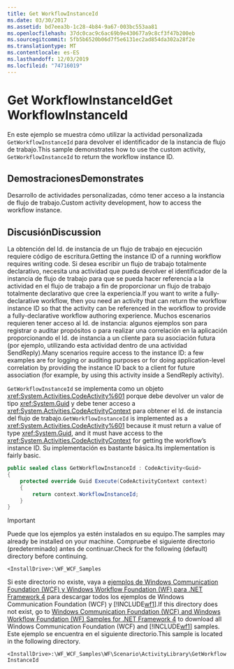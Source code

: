 ```yaml
---
title: Get WorkflowInstanceId
ms.date: 03/30/2017
ms.assetid: bd7eea3b-1c28-4b84-9a67-003bc553aa81
ms.openlocfilehash: 37dc0cac9c6ac69b9e430677a9c8cf3f47b200eb
ms.sourcegitcommit: 5fb5b6520b06d7f5e6131ec2ad854da302a28f2e
ms.translationtype: MT
ms.contentlocale: es-ES
ms.lasthandoff: 12/03/2019
ms.locfileid: "74716019"
---
```

# <a name="get-workflowinstanceid"></a><span data-ttu-id="e863a-102">Get WorkflowInstanceId</span><span class="sxs-lookup"><span data-stu-id="e863a-102">Get WorkflowInstanceId</span></span>
<span data-ttu-id="e863a-103">En este ejemplo se muestra cómo utilizar la actividad personalizada `GetWorkflowInstanceId` para devolver el identificador de la instancia de flujo de trabajo.</span><span class="sxs-lookup"><span data-stu-id="e863a-103">This sample demonstrates how to use the custom activity, `GetWorkflowInstanceId` to return the workflow instance ID.</span></span>  
  
## <a name="demonstrates"></a><span data-ttu-id="e863a-104">Demostraciones</span><span class="sxs-lookup"><span data-stu-id="e863a-104">Demonstrates</span></span>  
 <span data-ttu-id="e863a-105">Desarrollo de actividades personalizadas, cómo tener acceso a la instancia de flujo de trabajo.</span><span class="sxs-lookup"><span data-stu-id="e863a-105">Custom activity development, how to access the workflow instance.</span></span>  
  
## <a name="discussion"></a><span data-ttu-id="e863a-106">Discusión</span><span class="sxs-lookup"><span data-stu-id="e863a-106">Discussion</span></span>  
 <span data-ttu-id="e863a-107">La obtención del Id. de instancia de un flujo de trabajo en ejecución requiere código de escritura.</span><span class="sxs-lookup"><span data-stu-id="e863a-107">Getting the instance ID of a running workflow requires writing code.</span></span> <span data-ttu-id="e863a-108">Si desea escribir un flujo de trabajo totalmente declarativo, necesita una actividad que pueda devolver el identificador de la instancia de flujo de trabajo para que se pueda hacer referencia a la actividad en el flujo de trabajo a fin de proporcionar un flujo de trabajo totalmente declarativo que cree la experiencia.</span><span class="sxs-lookup"><span data-stu-id="e863a-108">If you want to write a fully-declarative workflow, then you need an activity that can return the workflow instance ID so that the activity can be referenced in the workflow to provide a fully-declarative workflow authoring experience.</span></span> <span data-ttu-id="e863a-109">Muchos escenarios requieren tener acceso al Id. de instancia: algunos ejemplos son para registrar o auditar propósitos o para realizar una correlación en la aplicación proporcionando el Id. de instancia a un cliente para su asociación futura (por ejemplo, utilizando esta actividad dentro de una actividad SendReply).</span><span class="sxs-lookup"><span data-stu-id="e863a-109">Many scenarios require access to the instance ID: a few examples are for logging or auditing purposes or for doing application-level correlation by providing the instance ID back to a client for future association (for example, by using this activity inside a SendReply activity).</span></span>  
  
 <span data-ttu-id="e863a-110">`GetWorkflowInstanceId` se implementa como un objeto <xref:System.Activities.CodeActivity%601> porque debe devolver un valor de tipo <xref:System.Guid> y debe tener acceso a <xref:System.Activities.CodeActivityContext> para obtener el Id. de instancia del flujo de trabajo.</span><span class="sxs-lookup"><span data-stu-id="e863a-110">`GetWorkflowInstanceId` is implemented as a <xref:System.Activities.CodeActivity%601> because it must return a value of type <xref:System.Guid>, and it must have access to the <xref:System.Activities.CodeActivityContext> for getting the workflow’s instance ID.</span></span> <span data-ttu-id="e863a-111">Su implementación es bastante básica.</span><span class="sxs-lookup"><span data-stu-id="e863a-111">Its implementation is fairly basic.</span></span>  
  
```csharp  
public sealed class GetWorkflowInstanceId : CodeActivity<Guid>  
{  
    protected override Guid Execute(CodeActivityContext context)  
    {  
        return context.WorkflowInstanceId;  
    }  
}
```  
  
> [!IMPORTANT]
> <span data-ttu-id="e863a-112">Puede que los ejemplos ya estén instalados en su equipo.</span><span class="sxs-lookup"><span data-stu-id="e863a-112">The samples may already be installed on your machine.</span></span> <span data-ttu-id="e863a-113">Compruebe el siguiente directorio (predeterminado) antes de continuar.</span><span class="sxs-lookup"><span data-stu-id="e863a-113">Check for the following (default) directory before continuing.</span></span>  
>   
> `<InstallDrive>:\WF_WCF_Samples`  
>   
> <span data-ttu-id="e863a-114">Si este directorio no existe, vaya a [ejemplos de Windows Communication Foundation (WCF) y Windows Workflow Foundation (WF) para .NET Framework 4](https://www.microsoft.com/download/details.aspx?id=21459) para descargar todos los ejemplos de Windows Communication Foundation (WCF) y [!INCLUDE[wf1](../../../../includes/wf1-md.md)].</span><span class="sxs-lookup"><span data-stu-id="e863a-114">If this directory does not exist, go to [Windows Communication Foundation (WCF) and Windows Workflow Foundation (WF) Samples for .NET Framework 4](https://www.microsoft.com/download/details.aspx?id=21459) to download all Windows Communication Foundation (WCF) and [!INCLUDE[wf1](../../../../includes/wf1-md.md)] samples.</span></span> <span data-ttu-id="e863a-115">Este ejemplo se encuentra en el siguiente directorio.</span><span class="sxs-lookup"><span data-stu-id="e863a-115">This sample is located in the following directory.</span></span>  
>   
> `<InstallDrive>:\WF_WCF_Samples\WF\Scenario\ActivityLibrary\GetWorkflowInstanceId`
